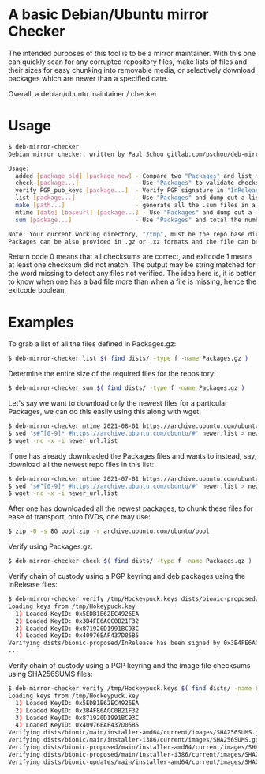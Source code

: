 # A basic Debian/Ubuntu mirror Checker

The intended purposes of this tool is to be a mirror maintainer.  With this one can quickly scan for any corrupted repository files, make lists of files and their sizes for easy chunking into removable media, or selectively download packages which are newer than a specified date.

Overall, a debian/ubuntu maintainer / checker

# Usage

```bash
$ deb-mirror-checker 
Debian mirror checker, written by Paul Schou gitlab.com/pschou/deb-mirror-checker (version: 0.1.DATECODE)

Usage:
  added [package_old] [package_new] - Compare two "Packages" and list files added with their size.
  check [package...]                - Use "Packages" to validate checksums of all the local repo files
  verify PGP_pub_keys [package...]  - Verify PGP signature in "InRelease" and validate checksums
  list [package...]                 - Use "Packages" and dump out a list of repo files and their size
  make [path...]                    - generate all the .sum files in a directory
  mtime [date] [baseurl] [package...] - Use "Packages" and dump out a list of remote files and their size modified after date.
  sum [package...]                  - Use "Packages" and total the number unique files and their size

Note: Your current working directory, "/tmp", must be the repo base directory.
Packages can be also provided in .gz or .xz formats and the file can be a local file or a URL endpoint.
```

Return code 0 means that all checksums are correct, and exitcode 1 means at least one checksum did not match.  The output may be string matched for the word missing to detect any files not verified.  The idea here is, it is better to know when one has a bad file more than when a file is missing, hence the exitcode boolean.

# Examples

To grab a list of all the files defined in Packages.gz:
```bash
$ deb-mirror-checker list $( find dists/ -type f -name Packages.gz )
```

Determine the entire size of the required files for the repository:
```bash
$ deb-mirror-checker sum $( find dists/ -type f -name Packages.gz )
```

Let's say we want to download only the newest files for a particular Packages, we can do this easily using this along with wget:
```bash
$ deb-mirror-checker mtime 2021-08-01 https://archive.ubuntu.com/ubuntu https://archive.ubuntu.com/ubuntu/dists/focal-updates/main/binary-amd64/Packages.xz > newer.list
$ sed 's#^[0-9]* #https://archive.ubuntu.com/ubuntu/#' newer.list > newer_url.list
$ wget -nc -x -i newer_url.list
```

If one has already downloaded the Packages files and wants to instead, say, download all the newest repo files in this list:
```bash
$ deb-mirror-checker mtime 2021-07-01 https://archive.ubuntu.com/ubuntu $( find archive.ubuntu.com/ubuntu/dists/ -name Packages.gz ) > newer.list
$ sed 's#^[0-9]* #https://archive.ubuntu.com/ubuntu/#' newer.list > newer_url.list
$ wget -nc -x -i newer_url.list
```

After one has downloaded all the newest packages, to chunk these files for ease of transport, onto DVDs, one may use:
```bash
$ zip -0 -s 8G pool.zip -r archive.ubuntu.com/ubuntu/pool
```

Verify using Packages.gz:
```bash
$ deb-mirror-checker check $( find dists/ -type f -name Packages.gz )
```

Verify chain of custody using a PGP keyring and deb packages using the InRelease files:
```bash
$ deb-mirror-checker verify /tmp/Hockeypuck.keys dists/bionic-proposed/InRelease
Loading keys from /tmp/Hokeypuck.key
  1) Loaded KeyID: 0x5EDB1B62EC4926EA
  2) Loaded KeyID: 0x3B4FE6ACC0B21F32
  3) Loaded KeyID: 0x871920D1991BC93C
  4) Loaded KeyID: 0x40976EAF437D05B5
Verifying dists/bionic-proposed/InRelease has been signed by 0x3B4FE6ACC0B21F32 at 2021-08-25 08:17:28 -0400 EDT...
...
```

Verify chain of custody using a PGP keyring and the image file checksums using SHA256SUMS files:
```bash
$ deb-mirror-checker verify /tmp/Hockeypuck.keys $( find dists/ -name SHA256SUMS.gpg )
Loading keys from /tmp/Hockeypuck.key
  1) Loaded KeyID: 0x5EDB1B62EC4926EA
  2) Loaded KeyID: 0x3B4FE6ACC0B21F32
  3) Loaded KeyID: 0x871920D1991BC93C
  4) Loaded KeyID: 0x40976EAF437D05B5
Verifying dists/bionic/main/installer-amd64/current/images/SHA256SUMS.gpg has been signed by 0x3B4FE6ACC0B21F32 at 2018-04-25 17:23:28 -0400 EDT...
Verifying dists/bionic/main/installer-i386/current/images/SHA256SUMS.gpg has been signed by 0x3B4FE6ACC0B21F32 at 2018-04-25 17:23:19 -0400 EDT...
Verifying dists/bionic-proposed/main/installer-amd64/current/images/SHA256SUMS.gpg has been signed by 0x3B4FE6ACC0B21F32 at 2020-08-03 04:58:27 -0400 EDT...
Verifying dists/bionic-proposed/main/installer-i386/current/images/SHA256SUMS.gpg has been signed by 0x3B4FE6ACC0B21F32 at 2020-08-03 05:13:51 -0400 EDT...
Verifying dists/bionic-updates/main/installer-amd64/current/images/SHA256SUMS.gpg has been signed by 0x3B4FE6ACC0B21F32 at 2020-08-05 08:43:56 -0400 EDT...
```
